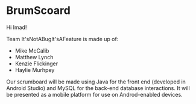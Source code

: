 # BrumScoard

Hi Imad!


Team It'sNotABugIt'sAFeature is made up of:
- Mike McCalib
- Matthew Lynch
- Kenzie Flickinger
- Haylie Murhpey

Our scrumboard will be made using Java for the front end (developed in Android Studio) and MySQL for the back-end database interactions. It will be presented as a mobile platform for use on Androd-enabled devices.


